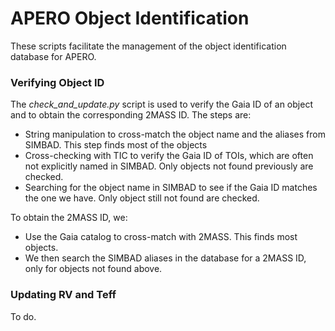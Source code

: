 # APERO Object Identification

These scripts facilitate the management of the object identification database for APERO.

### Verifying Object ID
The _check_and_update.py_ script is used to verify the Gaia ID of an object and to obtain the corresponding 2MASS ID. The steps are:
- String manipulation to cross-match the object name and the aliases from SIMBAD. This step finds most of the objects
- Cross-checking with TIC to verify the Gaia ID of TOIs, which are often not explicitly named in SIMBAD. Only objects not found previously are checked.
- Searching for the object name in SIMBAD to see if the Gaia ID matches the one we have. Only object still not found are checked.

To obtain the 2MASS ID, we:
- Use the Gaia catalog to cross-match with 2MASS. This finds most objects.
- We then search the SIMBAD aliases in the database for a 2MASS ID, only for objects not found above.

### Updating RV and Teff

To do.

